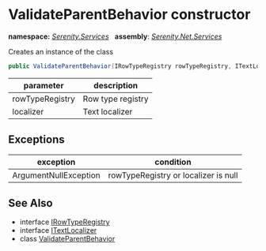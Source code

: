 # ValidateParentBehavior constructor
**namespace:** *[Serenity.Services](../../README.md#serenity.services-namespace)*   **assembly**: *[Serenity.Net.Services](../../README.md)*

Creates an instance of the class

```csharp
public ValidateParentBehavior(IRowTypeRegistry rowTypeRegistry, ITextLocalizer localizer)
```

| parameter | description |
| --- | --- |
| rowTypeRegistry | Row type registry |
| localizer | Text localizer |

## Exceptions

| exception | condition |
| --- | --- |
| ArgumentNullException | rowTypeRegistry or localizer is null |

## See Also

* interface [IRowTypeRegistry](../Serenity.Net.Entity/../../Serenity.Data/IRowTypeRegistry.md)
* interface [ITextLocalizer](../Serenity.Net.Core/../../Serenity/ITextLocalizer.md)
* class [ValidateParentBehavior](../ValidateParentBehavior.md)